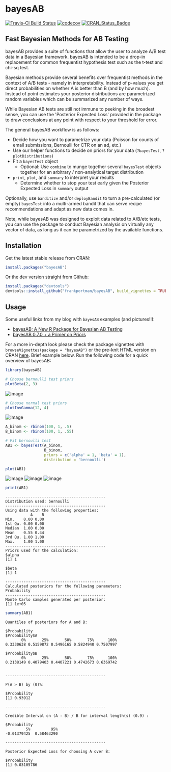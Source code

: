 # bayesAB

[![Travis-CI Build Status](https://travis-ci.com/FrankPortman/bayesAB.svg?branch=master)](https://travis-ci.com/github/FrankPortman/bayesAB) [![codecov](https://codecov.io/gh/FrankPortman/bayesAB/branch/master/graph/badge.svg)](https://codecov.io/gh/FrankPortman/bayesAB) [![CRAN_Status_Badge](http://www.r-pkg.org/badges/version/bayesAB)](https://CRAN.R-project.org/package=bayesAB)


## Fast Bayesian Methods for AB Testing

bayesAB provides a suite of functions that allow the user to analyze A/B test
data in a Bayesian framework. bayesAB is intended to be a drop-in replacement for
common frequentist hypothesis test such as the t-test and chi-sq test.

Bayesian methods provide several benefits over frequentist methods in the context of
A/B tests - namely in interpretability. Instead of p-values you get direct
probabilities on whether A is better than B (and by how much). Instead of point estimates
your posterior distributions are parametrized random variables which can be summarized
any number of ways. 

While Bayesian AB tests are still not immune to peeking in the broadest
sense, you can use the 'Posterior Expected Loss' provided in the package to draw conclusions
at any point with respect to your threshold for error.

The general bayesAB workflow is as follows:

- Decide how you want to parametrize your data (Poisson for counts of email submissions, Bernoulli for CTR on an ad, etc.)
- Use our helper functions to decide on priors for your data (`?bayesTest`, `?plotDistributions`)
- Fit a `bayesTest` object
  - Optional: Use `combine` to munge together several `bayesTest` objects together for an arbitrary / non-analytical target distribution
- `print`, `plot`, and `summary` to interpret your results
  - Determine whether to stop your test early given the Posterior Expected Loss in `summary` output

Optionally, use `banditize` and/or `deployBandit` to turn a pre-calculated (or empty) `bayesTest` into a multi-armed bandit that can serve recipe recommendations and adapt as new data comes in.

Note, while bayesAB was designed to exploit data related to A/B/etc tests, you can use the package to conduct Bayesian analysis on virtually any vector of data, as long as it can be parametrized by the available functions.

## Installation

Get the latest stable release from CRAN:
``` r
install.packages("bayesAB")
```

Or the dev version straight from Github:
``` r
install.packages("devtools")
devtools::install_github("frankportman/bayesAB", build_vignettes = TRUE)
```

## Usage

Some useful links from my blog with `bayesAB` examples (and pictures!!):

- [bayesAB: A New R Package for Bayesian AB Testing](http://fportman.com/writing/bayesab-a-new-r-package-for-bayesian-ab-testing/)
- [bayesAB 0.7.0 + a Primer on Priors](http://fportman.com/writing/bayesab-0-dot-7-0-plus-a-primer-on-priors/)

For a more in-depth look please check the package vignettes with `browseVignettes(package = "bayesAB")` or the pre-knit HTML version on CRAN [here](https://CRAN.R-project.org/package=bayesAB/vignettes/introduction.html). Brief example below. Run the following code for a quick overview of bayesAB:

``` r
library(bayesAB)

# Choose bernoulli test priors
plotBeta(2, 3)

```

![image](https://user-images.githubusercontent.com/2442871/27848261-b3fcb34a-60f8-11e7-99f5-224b802d91d5.png)

``` r
# Choose normal test priors
plotInvGamma(12, 4)

```

![image](https://user-images.githubusercontent.com/2442871/27848279-cfe19166-60f8-11e7-92dd-58462e9a67e8.png)

``` r
A_binom <- rbinom(100, 1, .5)
B_binom <- rbinom(100, 1, .55)

# Fit bernoulli test
AB1 <- bayesTest(A_binom,
                 B_binom,
                 priors = c('alpha' = 1, 'beta' = 1),
                 distribution = 'bernoulli')

plot(AB1)

```

![image](https://user-images.githubusercontent.com/2442871/27848286-dfbbac3e-60f8-11e7-8d18-bac057aad6b1.png) ![image](https://user-images.githubusercontent.com/2442871/27848293-ede96ea4-60f8-11e7-930e-ba07ded67ae1.png) ![image](https://user-images.githubusercontent.com/2442871/27848297-f5d18624-60f8-11e7-8d87-71edfc3a5616.png)

``` r
print(AB1)

```

```
--------------------------------------------
Distribution used: bernoulli 
--------------------------------------------
Using data with the following properties: 
           A    B
Min.    0.00 0.00
1st Qu. 0.00 0.00
Median  1.00 0.00
Mean    0.55 0.44
3rd Qu. 1.00 1.00
Max.    1.00 1.00
--------------------------------------------
Priors used for the calculation: 
$alpha
[1] 1

$beta
[1] 1

--------------------------------------------
Calculated posteriors for the following parameters: 
Probability 
--------------------------------------------
Monte Carlo samples generated per posterior: 
[1] 1e+05

```

``` r
summary(AB1)

```

```
Quantiles of posteriors for A and B:

$Probability
$Probability$A
       0%       25%       50%       75%      100% 
0.3330638 0.5159872 0.5496165 0.5824940 0.7507997 

$Probability$B
       0%       25%       50%       75%      100% 
0.2138149 0.4079403 0.4407221 0.4742673 0.6369742 


--------------------------------------------

P(A > B) by (0)%: 

$Probability
[1] 0.93912

--------------------------------------------

Credible Interval on (A - B) / B for interval length(s) (0.9) : 

$Probability
         5%         95% 
-0.01379425  0.58463290 

--------------------------------------------

Posterior Expected Loss for choosing A over B:

$Probability
[1] 0.03105786

```
